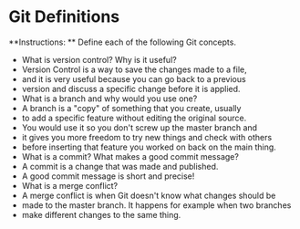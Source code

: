 # Git Definitions

**Instructions: ** Define each of the following Git concepts.

* What is version control?  Why is it useful?
* Version Control is a way to save the changes made to a file, 
* and it is very useful because you can go back to a previous 
* version and discuss a specific change before it is applied.
* What is a branch and why would you use one?
* A branch is a "copy" of something that you create, usually 
* to add a specific feature without editing the original source.
* You would use it so you don't screw up the master branch and 
* it gives you more freedom to try new things and check with others
* before inserting that feature you worked on back on the main thing. 
* What is a commit? What makes a good commit message?
* A commit is a change that was made and published. 
* A good commit message is short and precise!
* What is a merge conflict?
* A merge conflict is when Git doesn't know what changes should be
* made to the master branch. It happens for example when two branches
* make different changes to the same thing.